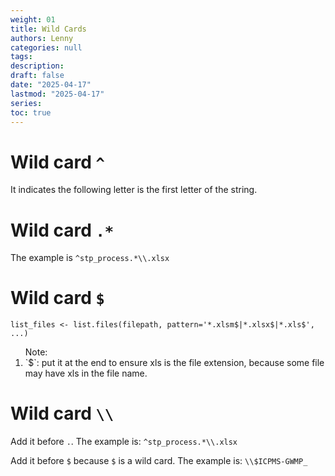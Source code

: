 ```yaml
---
weight: 01
title: Wild Cards
authors: Lenny
categories: null
tags: 
description: 
draft: false
date: "2025-04-17"
lastmod: "2025-04-17"
series:
toc: true
---
```



<!--more-->

# Wild card `^`
It indicates the following letter is the first letter of the string.


# Wild card `.*`
The example is `^stp_process.*\\.xlsx`


# Wild card `$`

```
list_files <- list.files(filepath, pattern='*.xlsm$|*.xlsx$|*.xls$', ...)
```

<ol>Note:
<li>`$`: put it at the end to ensure xls is the file extension, because some file may have xls in the file name.</li>
</ol>


# Wild card `\\`
Add it before `.`.  The example is: `^stp_process.*\\.xlsx`

Add it before `$` because `$` is a wild card.  The example is: `\\$ICPMS-GWMP_`